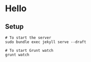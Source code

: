 # Hello

## Setup
```
# To start the server
sudo bundle exec jekyll serve --draft

# To start Grunt watch
grunt watch

```
